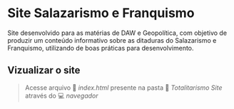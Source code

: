 # Site Salazarismo e Franquismo

Site desenvolvido para as matérias de DAW e Geopolítica, com objetivo de produzir um conteúdo informativo sobre as 
ditaduras do Salazarismo e Franquismo, utilizando de boas práticas para desenvolvimento.

## Vizualizar o site
> Acesse arquivo :page_facing_up: _index.html_ presente na pasta :file_folder: _Totalitarismo Site_ através do :computer: _navegador_
